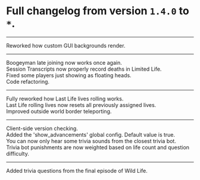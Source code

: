 # Full changelog from version `1.4.0` to `*`.

----------

Reworked how custom GUI backgrounds render.

----------

Boogeyman late joining now works once again.<br>
Session Transcripts now properly record deaths in Limited Life.<br>
Fixed some players just showing as floating heads.<br>
Code refactoring.

----------

Fully reworked how Last Life lives rolling works.<br>
Last Life rolling lives now resets all previously assigned lives.<br>
Improved outside world border teleporting.

----------

Client-side version checking.<br>
Added the 'show_advancements' global config. Default value is true.<br>
You can now only hear some trivia sounds from the closest trivia bot.<br>
Trivia bot punishments are now weighted based on life count and question difficulty.

----------

Added trivia questions from the final episode of Wild Life.
